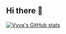 ## Hi there 👋

[![Vyva's GitHub stats](https://github-readme-stats.vercel.app/api?username=VyvaHart)](https://github.com/VyvaHart/github-readme-stats)

<!--
**VyvaHart/VyvaHart** is a ✨ _special_ ✨ repository because its `README.md` (this file) appears on your GitHub profile.

Here are some ideas to get you started:

- 🔭 I’m currently working on ...
- 🌱 I’m currently learning ...
- 👯 I’m looking to collaborate on ...
- 🤔 I’m looking for help with ...
- 💬 Ask me about ...
- 📫 How to reach me: ...
- 😄 Pronouns: ...
- ⚡ Fun fact: ...
-->
